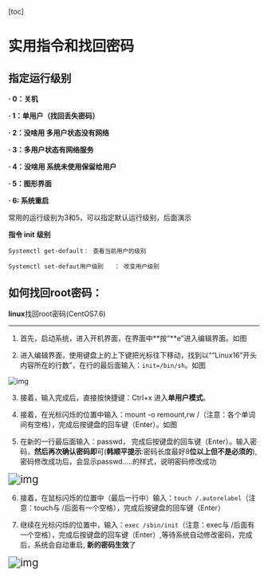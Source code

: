 [toc]

# 实用指令和找回密码

## 指定运行级别

**·    0：关机**

**·    1：单用户（找回丢失密码）**

**·    2：没啥用  多用户状态没有网络**

**·    3：多用户状态有网络服务**

**·    4：没啥用  系统未使用保留给用户**

**·    5：图形界面**

**·    6: 系统重启**

常用的运行级别为3和5，可以指定默认运行级别，后面演示

**指令 init** **级别**

```
Systemctl get-default： 查看当前用户的级别

Systemctl set-defaut用户级别   ： 改变用户级别
```



## 如何找回root密码：

**linux**找回root密码(CentOS7.6)

****

1. 首先，启动系统，进入开机界面，在界面中**按“**e”进入编辑界面。如图

2. 进入编辑界面，使用键盘上的上下键把光标往下移动，找到以““Linux16”开头内容所在的行数”，在行的最后面输入：`init=/bin/sh`。如图

![img](https://s2.loli.net/2022/03/26/fRerAhJT6s1XEbd.jpg)

3. 接着，输入完成后，直接按快捷键：Ctrl+x 进入**单用户模式**。

4. 接着，在光标闪烁的位置中输入：mount -o remount,rw /（注意：各个单词间有空格），完成后按键盘的回车键（Enter）。如图

5. 在新的一行最后面输入：passwd， 完成后按键盘的回车键（Enter）。输入密码，**然后再次确认密码即**可(**韩顺平提示**:密码长度最好8**位以上但不是必须的**), 密码修改成功后，会显示passwd.....的样式，说明密码修改成功

<img src="https://s2.loli.net/2022/03/26/Us8kSyJlpzZwhuC.jpg" alt="img" style="zoom:150%;" />

6. 接着，在鼠标闪烁的位置中（最后一行中）输入：`touch /.autorelabel`（注意：touch与 /后面有一个空格），完成后按键盘的回车键（Enter）

7. 继续在光标闪烁的位置中，输入：`exec /sbin/init`（注意：exec与 /后面有一个空格），完成后按键盘的回车键（Enter）,等待系统自动修改密码，完成后，系统会自动重启, **新的密码生效**了

<img src="https://s2.loli.net/2022/03/26/OBR98CTHnXxWuwc.jpg" alt="img" style="zoom:150%;" />

 

 